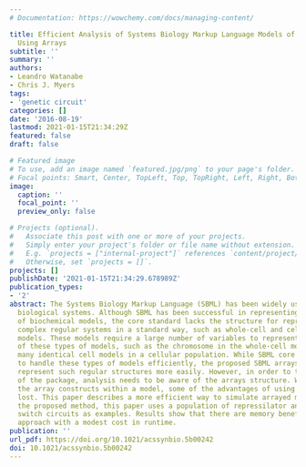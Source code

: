 ```yaml
---
# Documentation: https://wowchemy.com/docs/managing-content/

title: Efficient Analysis of Systems Biology Markup Language Models of Cellular Populations
  Using Arrays
subtitle: ''
summary: ''
authors:
- Leandro Watanabe
- Chris J. Myers
tags:
- 'genetic circuit'
categories: []
date: '2016-08-19'
lastmod: 2021-01-15T21:34:29Z
featured: false
draft: false

# Featured image
# To use, add an image named `featured.jpg/png` to your page's folder.
# Focal points: Smart, Center, TopLeft, Top, TopRight, Left, Right, BottomLeft, Bottom, BottomRight.
image:
  caption: ''
  focal_point: ''
  preview_only: false

# Projects (optional).
#   Associate this post with one or more of your projects.
#   Simply enter your project's folder or file name without extension.
#   E.g. `projects = ["internal-project"]` references `content/project/deep-learning/index.md`.
#   Otherwise, set `projects = []`.
projects: []
publishDate: '2021-01-15T21:34:29.678989Z'
publication_types:
- '2'
abstract: The Systems Biology Markup Language (SBML) has been widely used for modeling
  biological systems. Although SBML has been successful in representing a wide variety
  of biochemical models, the core standard lacks the structure for representing large
  complex regular systems in a standard way, such as whole-cell and cellular population
  models. These models require a large number of variables to represent certain aspects
  of these types of models, such as the chromosome in the whole-cell model and the
  many identical cell models in a cellular population. While SBML core is not designed
  to handle these types of models efficiently, the proposed SBML arrays package can
  represent such regular structures more easily. However, in order to take full advantage
  of the package, analysis needs to be aware of the arrays structure. When expanding
  the array constructs within a model, some of the advantages of using arrays are
  lost. This paper describes a more efficient way to simulate arrayed models. To illustrate
  the proposed method, this paper uses a population of repressilator and genetic toggle
  switch circuits as examples. Results show that there are memory benefits using this
  approach with a modest cost in runtime.
publication: ''
url_pdf: https://doi.org/10.1021/acssynbio.5b00242
doi: 10.1021/acssynbio.5b00242
---
```

